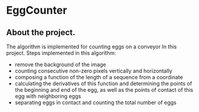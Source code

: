 # EggCounter
## About the project.
The algorithm is implemented for counting eggs on a conveyor In this project.
Steps implemented in this algorithm:
- remove the background of the image
- counting consecutive non-zero pixels vertically and horizontally
- composing a function of the length of a sequence from a coordinate
- calculating the derivatives of this function and determining the points of the beginning and end of the egg, as well as the points of contact of this egg with neighboring eggs
- separating eggs in contact and counting the total number of eggs
